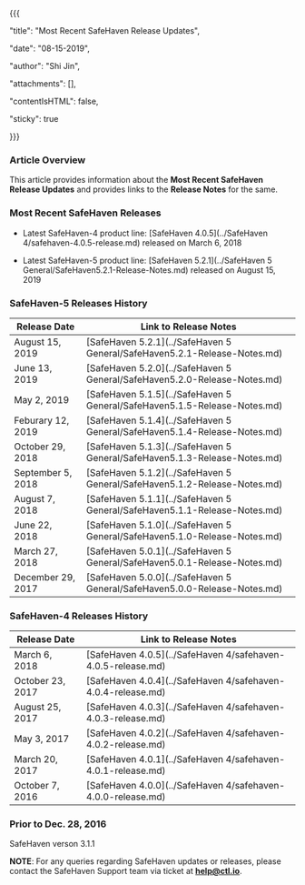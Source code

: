 {{{

  "title": "Most Recent SafeHaven Release Updates",

  "date": "08-15-2019",

  "author": "Shi Jin",

  "attachments": [],

  "contentIsHTML": false,

  "sticky": true

}}}

### Article Overview

This article provides information about the **Most Recent SafeHaven Release Updates** and provides links to the **Release Notes** for the same.

### Most Recent SafeHaven Releases

* Latest SafeHaven-4 product line:  [SafeHaven 4.0.5](../SafeHaven 4/safehaven-4.0.5-release.md) released on March 6, 2018

* Latest SafeHaven-5 product line: [SafeHaven 5.2.1](../SafeHaven 5 General/SafeHaven5.2.1-Release-Notes.md) released on August 15, 2019



### SafeHaven-5 Releases History

|Release Date|Link to Release Notes|
|---|---|
|August 15, 2019|[SafeHaven 5.2.1](../SafeHaven 5 General/SafeHaven5.2.1-Release-Notes.md)|
|June 13, 2019|[SafeHaven 5.2.0](../SafeHaven 5 General/SafeHaven5.2.0-Release-Notes.md)|
|May 2, 2019|[SafeHaven 5.1.5](../SafeHaven 5 General/SafeHaven5.1.5-Release-Notes.md)|
|Feburary 12, 2019|[SafeHaven 5.1.4](../SafeHaven 5 General/SafeHaven5.1.4-Release-Notes.md)|
|October 29, 2018|[SafeHaven 5.1.3](../SafeHaven 5 General/SafeHaven5.1.3-Release-Notes.md)|
|September 5, 2018|[SafeHaven 5.1.2](../SafeHaven 5 General/SafeHaven5.1.2-Release-Notes.md)|
|August 7, 2018|[SafeHaven 5.1.1](../SafeHaven 5 General/SafeHaven5.1.1-Release-Notes.md)|
|June 22, 2018|[SafeHaven 5.1.0](../SafeHaven 5 General/SafeHaven5.1.0-Release-Notes.md)|
|March 27, 2018|[SafeHaven 5.0.1](../SafeHaven 5 General/SafeHaven5.0.1-Release-Notes.md)|
|December 29, 2017| [SafeHaven 5.0.0](../SafeHaven 5 General/SafeHaven5.0.0-Release-Notes.md)|

### SafeHaven-4 Releases History

|Release Date|Link to Release Notes|
|---|---|
|March 6, 2018| [SafeHaven 4.0.5](../SafeHaven 4/safehaven-4.0.5-release.md)|
|October 23, 2017| [SafeHaven 4.0.4](../SafeHaven 4/safehaven-4.0.4-release.md)|
|August 25, 2017|[SafeHaven 4.0.3](../SafeHaven 4/safehaven-4.0.3-release.md)|
|May 3, 2017 |[SafeHaven 4.0.2](../SafeHaven 4/safehaven-4.0.2-release.md)|
|March 20, 2017 |[SafeHaven 4.0.1](../SafeHaven 4/safehaven-4.0.1-release.md)|
|October 7, 2016|[SafeHaven 4.0.0](../SafeHaven 4/safehaven-4.0.0-release.md)|

### Prior to Dec. 28, 2016

SafeHaven verson 3.1.1

**NOTE**: For any queries regarding SafeHaven updates or releases, please contact the SafeHaven Support team  via ticket at **help@ctl.io**.
